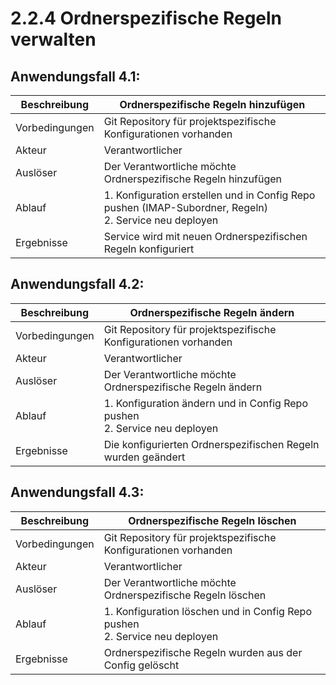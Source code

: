 # 2.2.4 Ordnerspezifische Regeln verwalten

## Anwendungsfall 4.1:

| Beschreibung | Ordnerspezifische Regeln hinzufügen |
| ------------- | --- |
| Vorbedingungen | Git Repository für projektspezifische Konfigurationen vorhanden |
| Akteur | Verantwortlicher |
| Auslöser | Der Verantwortliche möchte Ordnerspezifische Regeln hinzufügen |
| Ablauf | 1. Konfiguration erstellen und in Config Repo pushen (IMAP-Subordner, Regeln) <br/> 2. Service neu deployen |
| Ergebnisse | Service wird mit neuen Ordnerspezifischen Regeln konfiguriert |

## Anwendungsfall 4.2:

| Beschreibung | Ordnerspezifische Regeln ändern |
| ------------- | --- |
| Vorbedingungen | Git Repository für projektspezifische Konfigurationen vorhanden |
| Akteur | Verantwortlicher |
| Auslöser | Der Verantwortliche möchte Ordnerspezifische Regeln ändern |
| Ablauf | 1. Konfiguration ändern und in Config Repo pushen <br/> 2. Service neu deployen |
| Ergebnisse | Die konfigurierten Ordnerspezifischen Regeln wurden geändert |

## Anwendungsfall 4.3:

| Beschreibung | Ordnerspezifische Regeln löschen |
| ------------- | --- |
| Vorbedingungen | Git Repository für projektspezifische Konfigurationen vorhanden |
| Akteur | Verantwortlicher |
| Auslöser | Der Verantwortliche möchte Ordnerspezifische Regeln löschen |
| Ablauf | 1. Konfiguration löschen und in Config Repo pushen <br/> 2. Service neu deployen |
| Ergebnisse | Ordnerspezifische Regeln wurden aus der Config gelöscht |
